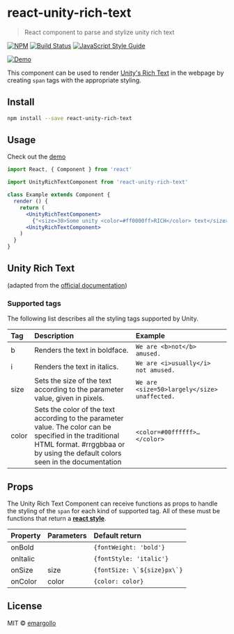 # react-unity-rich-text

> React component to parse and stylize unity rich text

[![NPM](https://img.shields.io/npm/v/react-unity-rich-text.svg)](https://www.npmjs.com/package/react-unity-rich-text) [![Build Status](https://travis-ci.com/emargollo/react-unity-rich-text.svg?branch=master)](https://travis-ci.com/emargollo/react-unity-rich-text) [![JavaScript Style Guide](https://img.shields.io/badge/code_style-standard-brightgreen.svg)](https://standardjs.com)

[![Demo](https://raw.githubusercontent.com/emargollo/react-unity-rich-text/master/example/demo.gif)](https://emargollo.github.io/react-unity-rich-text/)

This component can be used to render [Unity's Rich Text](https://docs.unity3d.com/Manual/StyledText.html) in the webpage by creating `span` tags with the appropriate styling.

## Install

```bash
npm install --save react-unity-rich-text
```

## Usage

Check out the [demo](https://emargollo.github.io/react-unity-rich-text/)

```jsx
import React, { Component } from 'react'

import UnityRichTextComponent from 'react-unity-rich-text'

class Example extends Component {
  render () {
    return (
      <UnityRichTextComponent>
        {"<size=30>Some unity <color=#ff0000ff>RICH</color> text</size>"}
      <UnityRichTextComponent>
    )
  }
}
```

## Unity Rich Text

(adapted from the [official documentation](https://docs.unity3d.com/Manual/StyledText.html))

### Supported tags

The following list describes all the styling tags supported by Unity.

| Tag | Description | Example |
|:----|:------------|:--------|
|b 	  | Renders the text in boldface. | `We are <b>not</b> amused.` |
|i    | Renders the text in italics.  | `We are <i>usually</i> not amused.` |
|size |	Sets the size of the text according to the parameter value, given in pixels. |	   `We are <size=50>largely</size> unaffected.`
|color |	Sets the color of the text according to the parameter value. The color can be specified in the traditional HTML format. #rrggbbaa or by using the default colors seen in the documentation |  `<color=#00ffffff>…</color>`

## Props

The Unity Rich Text Component can receive functions as props to handle the styling of the `span` for each kind of supported tag. All of these must be functions that return a [**react style**](https://reactjs.org/docs/dom-elements.html#style).

| Property | Parameters | Default return                  |
|:---------|:-----------|:--------------------------------|
| onBold   |            | `{fontWeight: 'bold'}`          |
| onItalic |            | `{fontStyle: 'italic'}`         |
| onSize   | size       | ```{fontSize: \`${size}px\`}``` |
| onColor  | color      | `{color: color}`                |

## License

MIT © [emargollo](https://github.com/emargollo)
